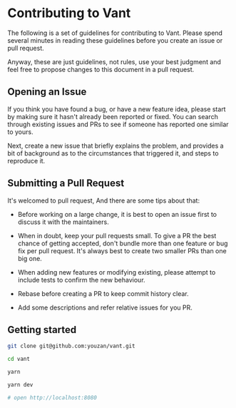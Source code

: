 # Contributing to Vant

The following is a set of guidelines for contributing to Vant. Please spend several minutes in reading these guidelines before you create an issue or pull request.

Anyway, these are just guidelines, not rules, use your best judgment and feel free to propose changes to this document in a pull request.

## Opening an Issue

If you think you have found a bug, or have a new feature idea, please start by making sure it hasn't already been reported or fixed. You can search through existing issues and PRs to see if someone has reported one similar to yours.

Next, create a new issue that briefly explains the problem, and provides a bit of background as to the circumstances that triggered it, and steps to reproduce it.

## Submitting a Pull Request

It's welcomed to pull request, And there are some tips about that:

- Before working on a large change, it is best to open an issue first to discuss it with the maintainers.

- When in doubt, keep your pull requests small. To give a PR the best chance of getting accepted, don't bundle more than one feature or bug fix per pull request. It's always best to create two smaller PRs than one big one.

- When adding new features or modifying existing, please attempt to include tests to confirm the new behaviour.

- Rebase before creating a PR to keep commit history clear.

- Add some descriptions and refer relative issues for you PR.

## Getting started

```bash
git clone git@github.com:youzan/vant.git

cd vant

yarn

yarn dev

# open http://localhost:8080
```
